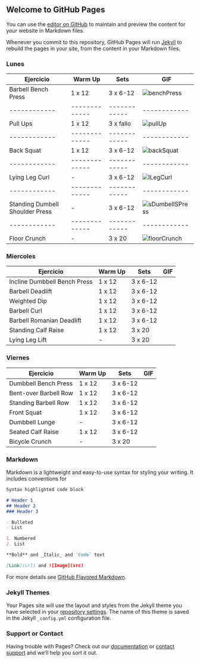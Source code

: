 ## Welcome to GitHub Pages

You can use the [editor on GitHub](https://github.com/CRangel99/CRangel99.github.io/edit/main/README.md) to maintain and preview the content for your website in Markdown files.

Whenever you commit to this repository, GitHub Pages will run [Jekyll](https://jekyllrb.com/) to rebuild the pages in your site, from the content in your Markdown files.

### Lunes

Ejercicio | Warm Up | Sets | GIF
------------ | -------------| ------------| ------------|
Barbell Bench Press | 1 x 12 | 3 x 6-12 | ![benchPress](https://i.gifer.com/MH2W.gif)
------------ | -------------| ------------| ------------|
Pull Ups | 1 x 12 | 3 x fallo | ![pullUp](https://c.tenor.com/Lq4uADWXzpUAAAAd/pull-ups-working-out.gif)
------------ | -------------| ------------| ------------|
Back Squat | 1 x 12 | 3 x 6-12 | ![backSquat](https://www.gymguider.com/wp-content/uploads/2018/12/Classic-squat.gif)
------------ | -------------| ------------| ------------|
Lying Leg Curl | - | 3 x 6-12 | ![lLegCurl](https://weighteasyloss.com/wp-content/uploads/2019/06/Lying-Leg-Curl.gif)
------------ | -------------| ------------| ------------|
Standing Dumbell Shoulder Press | - | 3 x 6-12 | ![sDumbellSPress](https://thumbs.gfycat.com/FluffyCarefulBaboon-size_restricted.gif)
------------ | -------------| ------------| ------------|
Floor Crunch | - | 3 x 20 | ![floorCrunch](https://www.gymvisual.com/img/p/1/3/1/0/3/13103.gif)

### Miercoles

Ejercicio | Warm Up | Sets | GIF
------------ | -------------| ------------| ------------|
Incline Dumbbell Bench Press | 1 x 12 | 3 x 6-12 |
Barbell Deadlift | 1 x 12 | 3 x 6-12 |
Weighted Dip | 1 x 12 | 3 x 6-12 |
Barbell Curl | 1 x 12 | 3 x 6-12 |
Barbell Romanian Deadlift | 1 x 12 | 3 x 6-12 |
Standing Calf Raise | 1 x 12 | 3 x 20 |
Lying Leg Lift | - | 3 x 20 |

### Viernes

Ejercicio | Warm Up | Sets | GIF
------------ | -------------| ------------| ------------|
Dumbbell Bench Press | 1 x 12 | 3 x 6-12 |
Bent-over Barbell Row | 1 x 12 | 3 x 6-12 |
Standing Barbell Row | 1 x 12 | 3 x 6-12 |
Front Squat | 1 x 12 | 3 x 6-12 |
Dumbbell Lunge | - | 3 x 6-12 |
Seated Calf Raise | 1 x 12 | 3 x 6-12 |
Bicycle Crunch | - | 3 x 20 |

### Markdown

Markdown is a lightweight and easy-to-use syntax for styling your writing. It includes conventions for

```markdown
Syntax highlighted code block

# Header 1
## Header 2
### Header 3

- Bulleted
- List

1. Numbered
2. List

**Bold** and _Italic_ and `Code` text

[Link](url) and ![Image](src)
```

For more details see [GitHub Flavored Markdown](https://guides.github.com/features/mastering-markdown/).

### Jekyll Themes

Your Pages site will use the layout and styles from the Jekyll theme you have selected in your [repository settings](https://github.com/CRangel99/CRangel99.github.io/settings/pages). The name of this theme is saved in the Jekyll `_config.yml` configuration file.

### Support or Contact

Having trouble with Pages? Check out our [documentation](https://docs.github.com/categories/github-pages-basics/) or [contact support](https://support.github.com/contact) and we’ll help you sort it out.
